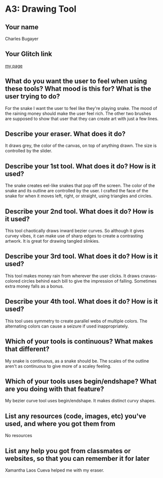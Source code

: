 # A3: Drawing Tool

## Your name
Charles Bugayer

## Your Glitch link
[my page](https://cbugayer-a3.glitch.me/)


## What do you want the user to feel when using these tools? What mood is this for? What is the user trying to do?

For the snake I want the user to feel like they're playing snake. 
The mood of the raining money should make the user feel rich. 
The other two brushes are supposed to show that user that they can create art with just a few lines.



## Describe your eraser. What does it do? 
It draws grey, the color of the canvas, on top of anything drawn.
The size is controlled by the slider.


## Describe your 1st tool. What does it do? How is it used?
The snake creates eel-like snakes that pop off the screen. 
The color of the snake and its outline are controlled by the user. 
I crafted the face of the snake for when it moves left, right, or straight, using triangles and circles.

## Describe your 2nd tool. What does it do? How is it used?
This tool chaotically draws inward bezier curves.
So although it gives curvey vibes, it can make use of sharp edges to create a contrasting artwork.
It is great for drawing tangled slinkies.


## Describe your 3rd tool. What does it do? How is it used?
This tool makes money rain from wherever the user clicks. 
It draws cnavas-colored circles behind each bill to give the impression of falling.
Sometimes extra money falls as a bonus.


## Describe your 4th tool. What does it do? How is it used?
This tool uses symmetry to create parallel webs of multiple colors. 
The alternating colors can cause a seizure if used inappropriately.

## Which of your tools is continuous? What makes that different?

My snake is continuous, as a snake should be. 
The scales of the outline aren't as continuous to give more of a scaley feeling.


## Which of your tools uses begin/endshape? What are you doing with that feature?

My bezier curve tool uses begin/endshape. It makes distinct curvy shapes.

## List any resources (code, images, etc) you've used, and where you got them from

No resources

## List any help you got from classmates or websites, so that you can remember it for later

Xamantha Laos Cueva helped me with my eraser.
